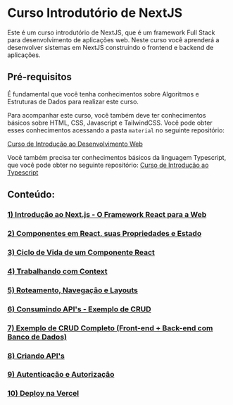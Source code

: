 # Curso Introdutório de NextJS

Este é um curso introdutório de NextJS, que é um framework Full Stack para desenvolvimento de aplicações web. Neste curso você aprenderá a desenvolver sistemas em NextJS construindo o frontend e backend de aplicações.

## Pré-requisitos

É fundamental que você tenha conhecimentos sobre Algoritmos e Estruturas de Dados para realizar este curso.

Para acompanhar este curso, você também deve ter conhecimentos básicos sobre HTML, CSS, Javascript e  TailwindCSS. Você pode obter esses conhecimentos acessando a pasta `material` no seguinte repositório:

[Curso de Introdução ao Desenvolvimento Web](https://github.com/camillofalcao/curso-intro-web)

Você também precisa ter conhecimentos básicos da linguagem Typescript, que você pode obter no seguinte repositório: [Curso de Introdução ao Typescript](https://github.com/camillofalcao/curso-ts)


## Conteúdo:

### [1) Introdução ao Next.js - O Framework React para a Web](/next-01-introducao)
### [2) Componentes em React, suas Propriedades e Estado](/next-02-props-state)
### [3) Ciclo de Vida de um Componente React](/next-03-ciclo-de-vida)
### [4) Trabalhando com Context](/next-04-context)
### [5) Roteamento, Navegação e Layouts](/next-05-roteamento)
### [6) Consumindo API's - Exemplo de CRUD](/next-06-consumindo-apis/)
### [7) Exemplo de CRUD Completo (Front-end + Back-end com Banco de Dados)](/next-07-crud-completo-com-bd/)
### [8) Criando API's](/next-08-apis)
### [9) Autenticação e Autorização](/next-09-auth)
### [10) Deploy na Vercel](/next-10-deploy)

